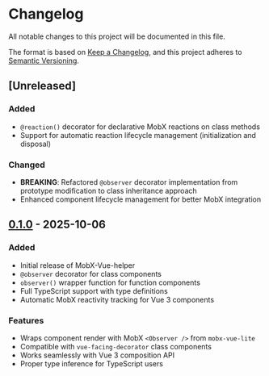 # Changelog

All notable changes to this project will be documented in this file.

The format is based on [Keep a Changelog](https://keepachangelog.com/en/1.0.0/),
and this project adheres to [Semantic Versioning](https://semver.org/spec/v2.0.0.html).

## [Unreleased]

### Added

- `@reaction()` decorator for declarative MobX reactions on class methods
- Support for automatic reaction lifecycle management (initialization and disposal)

### Changed

- **BREAKING**: Refactored `@observer` decorator implementation from prototype modification to class inheritance approach
- Enhanced component lifecycle management for better MobX integration

## [0.1.0] - 2025-10-06

### Added

- Initial release of MobX-Vue-helper
- `@observer` decorator for class components
- `observer()` wrapper function for function components
- Full TypeScript support with type definitions
- Automatic MobX reactivity tracking for Vue 3 components

### Features

- Wraps component render with MobX `<Observer />` from `mobx-vue-lite`
- Compatible with `vue-facing-decorator` class components
- Works seamlessly with Vue 3 composition API
- Proper type inference for TypeScript users

[0.1.0]: https://github.com/idea2app/MobX-Vue-helper/releases/tag/v0.1.0
